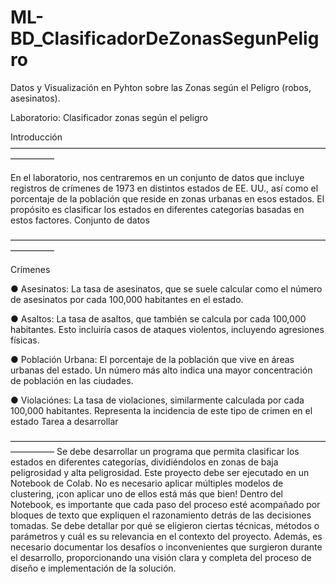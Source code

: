 # ML-BD_ClasificadorDeZonasSegunPeligro
Datos y Visualización en Pyhton sobre las Zonas según el Peligro (robos, asesinatos).

Laboratorio: Clasificador zonas según el peligro

Introducción
—————————————————————————————————————————

En el laboratorio, nos centraremos en un conjunto de datos que incluye registros de
crímenes de 1973 en distintos estados de EE. UU., así como el porcentaje de la población
que reside en zonas urbanas en esos estados. El propósito es clasificar los estados en
diferentes categorías basadas en estos factores.
Conjunto de datos

—————————————————————————————————————————

Crímenes

● Asesinatos: La tasa de asesinatos, que se suele calcular como el número de
asesinatos por cada 100,000 habitantes en el estado.

● Asaltos: La tasa de asaltos, que también se calcula por cada 100,000 habitantes.
Esto incluiría casos de ataques violentos, incluyendo agresiones físicas.

● Población Urbana: El porcentaje de la población que vive en áreas urbanas del
estado. Un número más alto indica una mayor concentración de población en las
ciudades.

● Violaciónes: La tasa de violaciones, similarmente calculada por cada 100,000
habitantes. Representa la incidencia de este tipo de crimen en el estado
Tarea a desarrollar

—————————————————————————————————————————
Se debe desarrollar un programa que permita clasificar los estados en diferentes categorías, dividiéndolos en zonas de baja peligrosidad y alta peligrosidad. Este proyecto debe ser ejecutado en un Notebook de Colab.
No es necesario aplicar múltiples modelos de clustering, ¡con aplicar uno de ellos está más que bien!
Dentro del Notebook, es importante que cada paso del proceso esté acompañado por
bloques de texto que expliquen el razonamiento detrás de las decisiones tomadas. Se debe detallar por qué se eligieron ciertas técnicas, métodos o parámetros y cuál es su relevancia en el contexto del proyecto. Además, es necesario documentar los desafíos o inconvenientes que surgieron durante el desarrollo, proporcionando una visión clara y completa del proceso de diseño e implementación de la solución.
